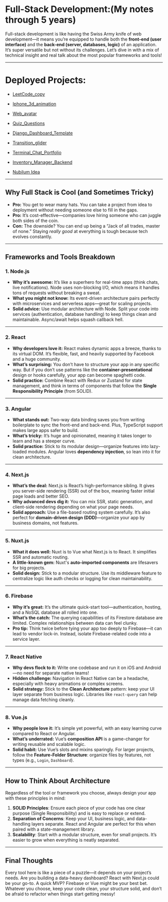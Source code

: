 # Full-Stack Development:(My notes through 5 years)

Full-stack development is like having the Swiss Army knife of web development—it means you’re equipped to handle both the **front-end (user interface)** and the **back-end (server, databases, logic)** of an application. It’s super versatile but not without its challenges. Let’s dive in with a mix of technical insight and real talk about the most popular frameworks and tools!

---
# Deployed Projects:
* [LeetCode_copy](https://leetcode-copy.netlify.app)

* [Iphone_3d_animation](https://iphone-3d-animate-vnext.vercel.app)

* [Web_avatar](https://avatar-web-blend.netlify.app/)

* [Quiz_Questions](https://gleaming-trivia.netlify.app/)

* [Django_Dashboard_Template](https://django-datta-able-whtm.onrender.com/)

* [Transition_glider](https://transition-glider.netlify.app/) 

* [Terminal_Chat_Portfolio](https://terminal-theme-resume.netlify.app/)
  
* [Inventory_Manager_Backend](https://drive.google.com/file/d/1PZkC4S7X-VxIHeRyu2QMBo1XIYu1vxxM/view)

* [Nubilum Idea](https://nubilum.netlify.app/)

---

## Why Full Stack is Cool (and Sometimes Tricky)

- **Pro:** You get to wear many hats. You can take a project from idea to deployment without needing someone else to fill in the gaps. 
- **Pro:** It’s cost-effective—companies love hiring someone who can juggle both sides of the coin.
- **Con:** The downside? You can end up being a “Jack of all trades, master of none.” Staying *really good* at everything is tough because tech evolves constantly.

---

## Frameworks and Tools Breakdown

### **1. Node.js**
- **Why it’s awesome:** It’s like a superhero for real-time apps (think chats, live notifications). Node uses non-blocking I/O, which means it handles tons of requests without breaking a sweat.  
- **What you might not know:** Its event-driven architecture pairs perfectly with microservices and serverless apps—great for scaling projects.  
- **Solid advice:** Use modular architecture with Node. Split your code into services (authentication, database handling) to keep things clean and maintainable. Async/await helps squash callback hell.

---

### **2. React**
- **Why developers love it:** React makes dynamic apps a breeze, thanks to its virtual DOM. It’s flexible, fast, and heavily supported by Facebook and a huge community.  
- **What’s surprising:** You don’t have to structure your app in any specific way. But if you don’t use patterns like the **container-presentational** design or hooks carefully, your app can become spaghetti code.  
- **Solid practice:** Combine React with Redux or Zustand for state management, and think in terms of components that follow the **Single Responsibility Principle** (from SOLID).

---

### **3. Angular**
- **What stands out:** Two-way data binding saves you from writing boilerplate to sync the front-end and back-end. Plus, TypeScript support makes large apps safer to build.  
- **What’s tricky:** It’s huge and opinionated, meaning it takes longer to learn and has a steeper curve.  
- **Solid practice:** Stick to its modular design—organize features into lazy-loaded modules. Angular loves **dependency injection**, so lean into it for clean architecture.

---

### **4. Next.js**
- **What’s the deal:** Next.js is React’s high-performance sibling. It gives you server-side rendering (SSR) out of the box, meaning faster initial page loads and better SEO.  
- **Why advanced devs dig it:** You can mix SSR, static generation, and client-side rendering depending on what your page needs.  
- **Solid approach:** Use a file-based routing system carefully. It’s also perfect for **domain-driven design (DDD)**—organize your app by business domains, not features.

---

### **5. Nuxt.js**
- **What it does well:** Nuxt is to Vue what Next.js is to React. It simplifies SSR and automatic routing.  
- **A little-known gem:** Nuxt's **auto-imported components** are lifesavers for big projects.  
- **Solid design:** Stick to a modular structure. Use its middleware feature to centralize logic like auth checks or logging for clean maintainability.

---

### **6. Firebase**
- **Why it’s great:** It’s the ultimate quick-start tool—authentication, hosting, and a NoSQL database all rolled into one.  
- **What’s the catch:** The querying capabilities of its Firestore database are limited. Complex relationships between data can feel clunky.  
- **Pro tip:** Think twice before tying your app too deeply to Firebase—it can lead to vendor lock-in. Instead, isolate Firebase-related code into a service layer.

---

### **7. React Native**
- **Why devs flock to it:** Write one codebase and run it on iOS and Android—no need for separate native teams!  
- **Hidden challenge:** Navigation in React Native can be a headache, especially with heavy animations or complex screens.  
- **Solid strategy:** Stick to the **Clean Architecture** pattern: keep your UI layer separate from business logic. Libraries like `react-query` can help manage data fetching cleanly.

---

### **8. Vue.js**
- **Why people love it:** It’s simple yet powerful, with an easy learning curve compared to React or Angular.  
- **What’s underrated:** Vue’s **composition API** is a game-changer for writing reusable and scalable logic.  
- **Solid habit:** Use Vue’s slots and mixins sparingly. For larger projects, follow the **Feature-Folder Structure**: organize files by features, not types (e.g., `Login`, `Dashboard`).

---

## How to Think About Architecture

Regardless of the tool or framework you choose, always design your app with these principles in mind:

1. **SOLID Principles**: Ensure each piece of your code has one clear purpose (Single Responsibility) and is easy to replace or extend.  
2. **Separation of Concerns**: Keep your UI, business logic, and data-handling layers separate. React and Angular are perfect for this when paired with a state-management library.  
3. **Scalability**: Start with a modular structure, even for small projects. It’s easier to grow when everything is neatly separated.  

---

## Final Thoughts

Every tool here is like a piece of a puzzle—it depends on your project’s needs. Are you building a data-heavy dashboard? React with Next.js could be your go-to. A quick MVP? Firebase or Vue might be your best bet. Whatever you choose, keep your code clean, your structure solid, and don’t be afraid to refactor when things start getting messy!

